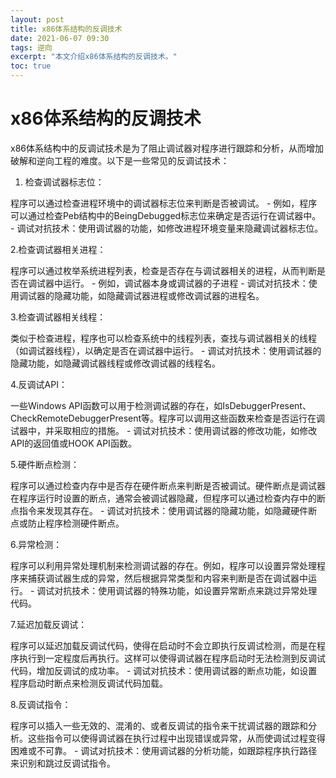 ```yaml
---
layout: post
title: x86体系结构的反调技术
date: 2021-06-07 09:30
tags: 逆向
excerpt: "本文介绍x86体系结构的反调技术。"
toc: true
---	
```

# x86体系结构的反调技术

x86体系结构中的反调试技术是为了阻止调试器对程序进行跟踪和分析，从而增加破解和逆向工程的难度。以下是一些常见的反调试技术：

1. 检查调试器标志位：

程序可以通过检查进程环境中的调试器标志位来判断是否被调试。
	- 例如，程序可以通过检查Peb结构中的BeingDebugged标志位来确定是否运行在调试器中。
	- 调试对抗技术：使用调试器的功能，如修改进程环境变量来隐藏调试器标志位。

2.检查调试器相关进程：

程序可以通过枚举系统进程列表，检查是否存在与调试器相关的进程，从而判断是否在调试器中运行。
	- 例如，调试器本身或调试器的子进程
	- 调试对抗技术：使用调试器的隐藏功能，如隐藏调试器进程或修改调试器的进程名。

3.检查调试器相关线程：

类似于检查进程，程序也可以检查系统中的线程列表，查找与调试器相关的线程（如调试器线程），以确定是否在调试器中运行。
	- 调试对抗技术：使用调试器的隐藏功能，如隐藏调试器线程或修改调试器的线程名。

4.反调试API：

一些Windows API函数可以用于检测调试器的存在，如IsDebuggerPresent、CheckRemoteDebuggerPresent等。程序可以调用这些函数来检查是否运行在调试器中，并采取相应的措施。
	- 调试对抗技术：使用调试器的修改功能，如修改API的返回值或HOOK API函数。

5.硬件断点检测：

程序可以通过检查内存中是否存在硬件断点来判断是否被调试。硬件断点是调试器在程序运行时设置的断点，通常会被调试器隐藏，但程序可以通过检查内存中的断点指令来发现其存在。
	- 调试对抗技术：使用调试器的隐藏功能，如隐藏硬件断点或防止程序检测硬件断点。

6.异常检测：

程序可以利用异常处理机制来检测调试器的存在。例如，程序可以设置异常处理程序来捕获调试器生成的异常，然后根据异常类型和内容来判断是否在调试器中运行。
	- 调试对抗技术：使用调试器的特殊功能，如设置异常断点来跳过异常处理代码。

7.延迟加载反调试：

程序可以延迟加载反调试代码，使得在启动时不会立即执行反调试检测，而是在程序执行到一定程度后再执行。这样可以使得调试器在程序启动时无法检测到反调试代码，增加反调试的成功率。
	- 调试对抗技术：使用调试器的断点功能，如设置程序启动时断点来检测反调试代码加载。

8.反调试指令：

程序可以插入一些无效的、混淆的、或者反调试的指令来干扰调试器的跟踪和分析。这些指令可以使得调试器在执行过程中出现错误或异常，从而使调试过程变得困难或不可靠。
	- 调试对抗技术：使用调试器的分析功能，如跟踪程序执行路径来识别和跳过反调试指令。
